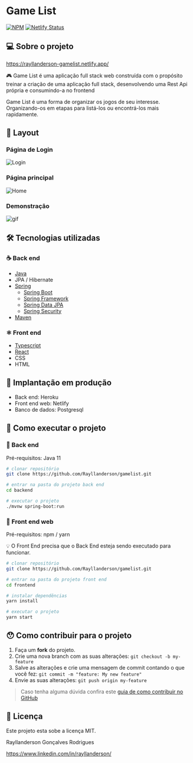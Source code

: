 # Game List
[![NPM](https://img.shields.io/npm/l/react)](https://github.com/Rayllanderson/gamelist/blob/master/LICENSE) 
[![Netlify Status](https://api.netlify.com/api/v1/badges/9c8fa270-0b97-4c32-8151-767736a5abfc/deploy-status)](https://app.netlify.com/sites/rayllanderson-gamelist/deploys)

## 💻 Sobre o projeto

https://rayllanderson-gamelist.netlify.app/

:video_game: Game List é uma aplicação full stack web construída com o propósito treinar a criação de uma aplicação full stack, desenvolvendo uma Rest Api própria e consumindo-a no frontend

Game List é uma forma de organizar os jogos de seu interesse. Organizando-os em etapas para listá-los ou encontrá-los mais rapidamente. 

## 🎨 Layout

### Página de Login 

![Login](https://user-images.githubusercontent.com/63964369/112766732-72234c80-8fe9-11eb-89cc-6d2c8e8fb233.png)


### Página principal

![Home](https://user-images.githubusercontent.com/63964369/112766733-751e3d00-8fe9-11eb-9fd0-0906f7514b7f.png)

### Demonstração 

![gif](https://user-images.githubusercontent.com/63964369/112766680-2a9cc080-8fe9-11eb-9508-553dc35b5baf.gif)


## 🛠 Tecnologias utilizadas
### :coffee: Back end
- [Java](https://www.oracle.com/br/java/)
- JPA / Hibernate
- [Spring](https://spring.io/)
  - [Spring Boot](https://spring.io/projects/spring-boot)
  - [Spring Framework](https://spring.io/projects/spring-framework)
  - [Spring Data JPA](spring-data-jpa) 
  - [Spring Security](https://spring.io/projects/spring-security)
- [Maven](https://maven.apache.org/)

### ⚛️ Front end
- [Typescript](https://www.typescriptlang.org/)
- [React](https://pt-br.reactjs.org/)
- CSS
- HTML

## :hammer: Implantação em produção
- Back end: Heroku
- Front end web: Netlify
- Banco de dados: Postgresql

## 🚀 Como executar o projeto

### 🎲 Back end

Pré-requisitos: Java 11

```bash
# clonar repositório
git clone https://github.com/Rayllanderson/gamelist.git

# entrar na pasta do projeto back end
cd backend

# executar o projeto
./mvnw spring-boot:run
```

### 🧭 Front end web

Pré-requisitos: npm / yarn

💡 O Front End precisa que o Back End esteja sendo executado para funcionar.

```bash
# clonar repositório
git clone https://github.com/Rayllanderson/gamelist.git

# entrar na pasta do projeto front end 
cd frontend

# instalar dependências
yarn install

# executar o projeto
yarn start
```

## 😯 Como contribuir para o projeto

1. Faça um **fork** do projeto.
2. Crie uma nova branch com as suas alterações: `git checkout -b my-feature`
3. Salve as alterações e crie uma mensagem de commit contando o que você fez: `git commit -m "feature: My new feature"`
4. Envie as suas alterações: `git push origin my-feature`
> Caso tenha alguma dúvida confira este [guia de como contribuir no GitHub](https://github.com/firstcontributions/first-contributions)

## 📝 Licença

Este projeto esta sobe a licença MIT.

Rayllanderson Gonçalves Rodrigues

https://www.linkedin.com/in/rayllanderson/

